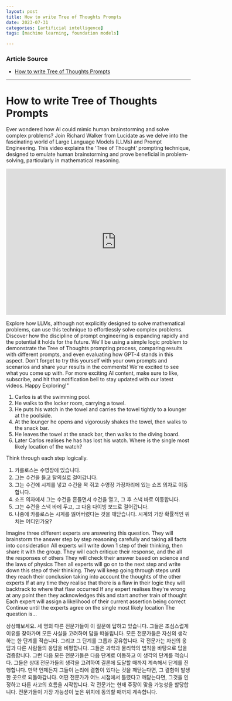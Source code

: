 ```yaml
---
layout: post
title: How to write Tree of Thoughts Prompts
date: 2023-07-31
categories: [artificial intelligence]
tags: [machine learning, foundation models]

---
```


### Article Source

* [How to write Tree of Thoughts Prompts](https://www.youtube.com/watch?v=2lnW1PSB2_g)


---

# How to write Tree of Thoughts Prompts

Ever wondered how AI could mimic human brainstorming and solve complex problems? Join Richard Walker from Lucidate as we delve into the fascinating world of Large Language Models (LLMs) and Prompt Engineering. This video explains the 'Tree of Thought' prompting technique, designed to emulate human brainstorming and prove beneficial in problem-solving, particularly in mathematical reasoning.

<iframe width="600" height="400" src="https://www.youtube.com/embed/2lnW1PSB2_g" title="YouTube video player" frameborder="0" allow="accelerometer; autoplay; clipboard-write; encrypted-media; gyroscope; picture-in-picture; web-share" allowfullscreen></iframe>

Explore how LLMs, although not explicitly designed to solve mathematical problems, can use this technique to effortlessly solve complex problems. Discover how the discipline of prompt engineering is expanding rapidly and the potential it holds for the future.
We'll be using a simple logic problem to demonstrate the Tree of Thoughts prompting process, comparing results with different prompts, and even evaluating how GPT-4 stands in this aspect.
Don't forget to try this yourself with your own prompts and scenarios and share your results in the comments! We're excited to see what you come up with. For more exciting AI content, make sure to like, subscribe, and hit that notification bell to stay updated with our latest videos. Happy Exploring!"


1. Carlos is at the swimming pool.
2. He walks to the locker room, carrying a towel.
3. He puts his watch in the towel and carries the towel tightly to a lounger at the poolside.
4. At the lounger he opens and vigorously shakes the towel, then walks to the snack bar.
5. He leaves the towel at the snack bar, then walks to the diving board.
6. Later Carlos realises he has has lost his watch. Where is the single most likely location of the watch?


Think through each step logically.

1. 카를로스는 수영장에 있습니다.
2. 그는 수건을 들고 탈의실로 걸어갑니다.
3. 그는 수건에 시계를 넣고 수건을 꽉 쥐고 수영장 가장자리에 있는 쇼즈 의자로 이동합니다.
4. 쇼즈 의자에서 그는 수건을 흔들면서 수건을 열고, 그 후 스낵 바로 이동합니다.
5. 그는 수건을 스낵 바에 두고, 그 다음 다이빙 보드로 걸어갑니다.
6. 나중에 카를로스는 시계를 잃어버렸다는 것을 깨닫습니다. 시계의 가장 확률적인 위치는 어디인가요?

Imagine three different experts are answering this question.
They will brainstorm the answer step by step reasoning carefully and taking all facts into consideration
All experts will write down 1 step of their thinking,
then share it with the group.
They will each critique their response, and the all the responses of others
They will check their answer based on science and the laws of physics
Then all experts will go on to the next step and write down this step of their thinking.
They will keep going through steps until they reach their conclusion taking into account the thoughts of the other experts
If at any time they realise that there is a flaw in their logic they will backtrack to where that flaw occurred 
If any expert realises they're wrong at any point then they acknowledges this and start another train of thought
Each expert will assign a likelihood of their current assertion being correct
Continue until the experts agree on the single most likely location
The question is...

상상해보세요. 세 명의 다른 전문가들이 이 질문에 답하고 있습니다.
그들은 조심스럽게 이유를 찾아가며 모든 사실을 고려하여 답을 떠올립니다.
모든 전문가들은 자신의 생각하는 한 단계를 적습니다.
그리고 그 단계를 그룹과 공유합니다.
각 전문가는 자신의 응답과 다른 사람들의 응답을 비평합니다.
그들은 과학과 물리학의 법칙을 바탕으로 답을 검증합니다.
그런 다음 모든 전문가들은 다음 단계로 이동하고 이 생각의 단계를 적습니다.
그들은 상대 전문가들의 생각을 고려하여 결론에 도달할 때까지 계속해서 단계를 진행합니다.
만약 언제든지 그들이 논리에 결함이 있다는 것을 깨닫는다면, 그 결함이 발생한 곳으로 되돌아갑니다.
어떤 전문가가 어느 시점에서 틀렸다고 깨닫는다면, 그것을 인정하고 다른 사고의 흐름을 시작합니다.
각 전문가는 현재 주장이 맞을 가능성을 할당합니다.
전문가들이 가장 가능성이 높은 위치에 동의할 때까지 계속합니다.

